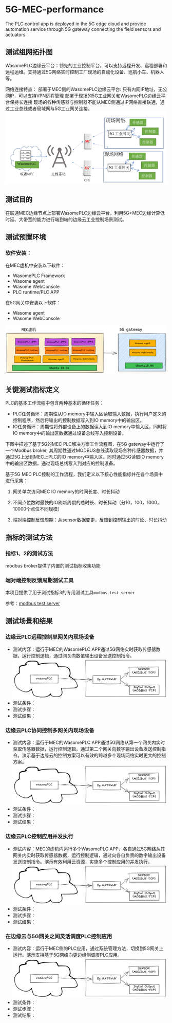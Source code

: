 # 5G-MEC-performance
The PLC control app is deployed in the 5G edge cloud and provide automation service through 5G gateway connecting the field sensors and actuators

## 测试组网拓扑图
WasomePLC边缘云平台：领先的工业控制平台，可以支持远程开发、远程部署和远程运维。支持通过5G网络实时控制工厂现场的自动化设备、巡航小车、机器人等。
 
网络连接特点：
部署于MEC侧的WasomePLC边缘云平台: 只有内网IP地址，无公网IP，可以支持VPN远程管理
部署于现场的5G工业网关和WasomePLC边缘云平台保持长连接
现场的各种传感器与控制器不能从MEC侧通过IP网络直接联通，通过工业总线或者局域网与5G工业网关连接。  
![](./doc/images/topo.png)

## 测试目的
在联通MEC边缘节点上部署WasomePLC边缘云平台，利用5G+MEC边缘计算低时延、大带宽的能力进行端到端的边缘云工业控制场景测试。

## 测试预置环境

### 软件安装：
在MEC虚机中安装以下软件：
- WasomePLC Framework
- Wasome agent 
- Wasome WebConsole
- PLC runtime/PLC APP

在5G网关中安装以下软件：
- Wasome agent 
- Wasome WebConsole  

![](./doc/images/software_install.png)

## 关键测试指标定义
PLC的基本工作流程中包含两种基本的循环任务：
- PLC任务循环：周期性从IO memory中输入区读取输入数据，执行用户定义的控制程序，然后将输出的控制数据写入到IO memory中的输出区。
- IO任务循环：周期性将外部设备上的数据读入到IO memory中输入区，同时将IO memory中的输出区数据通过设备总线写入控制设备。

下图中描述了基于5G的MEC PLC解决方案工作流程图，在5G gateway中运行了一个Modbus broker, 其周期性通过MODBUS总线读取现场各种传感器数据，并通过5G上发到MEC上PLC的IO memory中输入区。同时通过5G读取IO memory中的输出区数据，通过现场总线写入到对应的控制设备。  

基于5G MEC PLC控制的工作流程，我们定义以下核心性能指标并在各个场景中进行采集：
1. 网关单次访问MEC IO memory的时间长度、时长抖动

2. 不同点位数时最快的IO刷新周期的总时长、时长抖动（分10，100，1000，10000个点位不同规模）

3. 端对端控制反馈周期：从sensor数据变更，反馈到控制输出的时延、时长抖动

## 指标的测试方法

### 指标1、2的测试方法
modbus broker提供了内置的测试指标收集功能


### 端对端控制反馈周期测试工具
本项目提供了用于测试指标3的专用测试工具`modbus-test-server`  

参考：[modbus test server](./tools/mb-test-server/README.md)



## 测试场景和结果
### 边缘云PLC远程控制单网关内现场设备
- 测试内容：运行于MEC的WasomePLC APP通过5G网络实时获取传感器数据，运行控制逻辑，通过网关向数值输出设备发送控制指令。 
  ![](./doc/images/scenario1.png)  
- 测试条件：
- 测试步骤：
- 测试结果：

### 边缘云PLC协同控制多网关内现场设备
- 测试内容：运行于MEC的WasomePLC APP通过5G网络从第一个网关内实时获取传感器数据，运行控制逻辑，通过第二个网关向数字输出设备发送控制指令。演示基于边缘云的控制方案可以有效的跨越多个现场网络实时更大的控制方案。
  ![](./doc/images/scenario1.png)  
- 测试条件：
- 测试步骤：
- 测试结果：
### 边缘云PLC控制应用并发执行
- 测试内容：MEC的虚机内运行多个WasomePLC APP，各自通过5G网络从其网关内实时获取传感器数据，运行控制逻辑，通过向各自负责的数字输出设备发送控制指令。演示有效利用云资源，实施多个控制应用的并发执行。
  ![](./doc/images/scenario1.png)  
- 测试条件：
- 测试步骤：
- 测试结果：
### 在边缘云与5G网关之间灵活调度PLC控制应用
- 测试内容：运行于MEC侧的PLC应用，通过系统管理方法，切换到5G网关上运行。演示支持基于5G网络向更边缘侧调度PLC应用。
  ![](./doc/images/scenario1.png)  
- 测试条件：
- 测试步骤：
- 测试结果：

